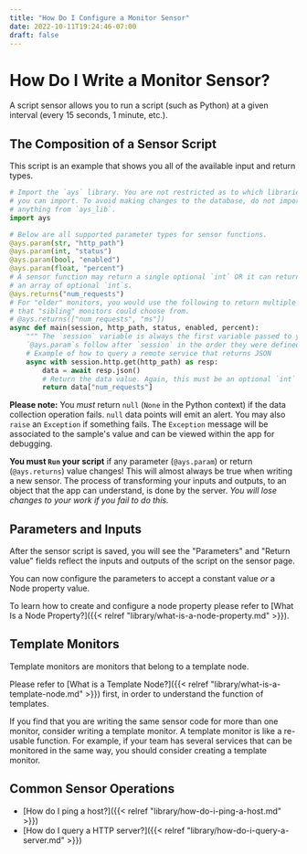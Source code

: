 ```yaml
---
title: "How Do I Configure a Monitor Sensor"
date: 2022-10-11T19:24:46-07:00
draft: false
---
```


# How Do I Write a Monitor Sensor?

A script sensor allows you to run a script (such as Python) at a given interval (every 15 seconds, 1 minute, etc.).

## The Composition of a Sensor Script

This script is an example that shows you all of the available input and return types.

```python
# Import the `ays` library. You are not restricted as to which libraries
# you can import. To avoid making changes to the database, do not import
# anything from `ays_lib`.
import ays

# Below are all supported parameter types for sensor functions.
@ays.param(str, "http_path")
@ays.param(int, "status")
@ays.param(bool, "enabled")
@ays.param(float, "percent")
# A sensor function may return a single optional `int` OR it can return
# an array of optional `int`s.
@ays.returns("num_requests")
# For "elder" monitors, you would use the following to return multiple values
# that "sibling" monitors could choose from.
# @ays.returns(["num_requests", "ms"])
async def main(session, http_path, status, enabled, percent):
    """ The `session` variable is always the first variable passed to your sensor.
    `@ays.param`s follow after `session` in the order they were defined. """
    # Example of how to query a remote service that returns JSON
    async with session.http.get(http_path) as resp:
        data = await resp.json()
        # Return the data value. Again, this must be an optional `int`
        return data["num_requests"]
```

**Please note:** You *must* return `null` (`None` in the Python context) if the data collection operation fails. `null` data points will emit an alert. You may also `raise` an `Exception` if something fails. The `Exception` message will be associated to the sample's value and can be viewed within the app for debugging.

**You must `Run` your script** if any parameter (`@ays.param`) or return (`@ays.returns`) value changes! This will almost always be true when writing a new sensor. The process of transforming your inputs and outputs, to an object that the app can understand, is done by the server. *You will lose changes to your work if you fail to do this.*

## Parameters and Inputs

After the sensor script is saved, you will see the "Parameters" and "Return value" fields reflect the inputs and outputs of the script on the sensor page.

You can now configure the parameters to accept a constant value *or* a Node property value.

To learn how to create and configure a node property please refer to [What Is a Node Property?]({{< relref "library/what-is-a-node-property.md" >}}).

## Template Monitors

Template monitors are monitors that belong to a template node.

Please refer to [What is a Template Node?]({{< relref "library/what-is-a-template-node.md" >}}) first, in order to understand the function of templates.

If you find that you are writing the same sensor code for more than one monitor, consider writing a template monitor. A template monitor is like a re-usable function. For example, if your team has several services that can be monitored in the same way, you should consider creating a template monitor.

## Common Sensor Operations

- [How do I ping a host?]({{< relref "library/how-do-i-ping-a-host.md" >}})
- [How do I query a HTTP server?]({{< relref "library/how-do-i-query-a-server.md" >}})
